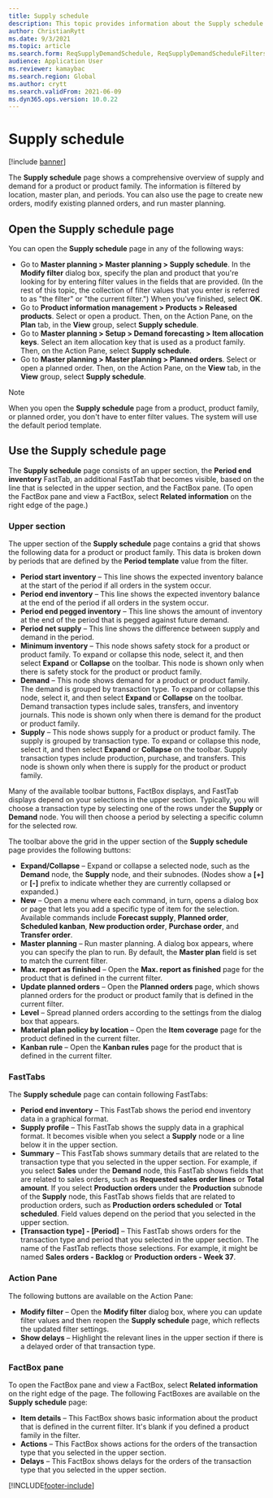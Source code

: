 ```yaml
---
title: Supply schedule
description: This topic provides information about the Supply schedule page and its capabilities.
author: ChristianRytt
ms.date: 9/3/2021
ms.topic: article
ms.search.form: ReqSupplyDemandSchedule, ReqSupplyDemandScheduleFilters, ReqSupplyDemandItemDetails, ReqTransFuturesActionsPart, ReqSupplyDemandOverviewLegendPart
audience: Application User
ms.reviewer: kamaybac
ms.search.region: Global
ms.author: crytt
ms.search.validFrom: 2021-06-09
ms.dyn365.ops.version: 10.0.22
---
```


# Supply schedule

[!include [banner](../includes/banner.md)]

The **Supply schedule** page shows a comprehensive overview of supply and demand for a product or product family. The information is filtered by location, master plan, and periods. You can also use the page to create new orders, modify existing planned orders, and run master planning.

## Open the Supply schedule page

You can open the **Supply schedule** page in any of the following ways:

- Go to **Master planning \> Master planning \> Supply schedule**. In the **Modify filter** dialog box, specify the plan and product that you're looking for by entering filter values in the fields that are provided. (In the rest of this topic, the collection of filter values that you enter is referred to as "the filter" or "the current filter.") When you've finished, select **OK**.
- Go to **Product information management \> Products \> Released products**. Select or open a product. Then, on the Action Pane, on the **Plan** tab, in the **View** group, select **Supply schedule**.
- Go to **Master planning \> Setup \> Demand forecasting \> Item allocation keys**. Select an item allocation key that is used as a product family. Then, on the Action Pane, select **Supply schedule**.
- Go to **Master planning \> Master planning \> Planned orders**. Select or open a planned order. Then, on the Action Pane, on the **View** tab, in the **View** group, select **Supply schedule**.

> [!NOTE]
> When you open the **Supply schedule** page from a product, product family, or planned order, you don't have to enter filter values. The system will use the default period template.

## Use the Supply schedule page

The **Supply schedule** page consists of an upper section, the **Period end inventory** FastTab, an additional FastTab that becomes visible, based on the line that is selected in the upper section, and the FactBox pane. (To open the FactBox pane and view a FactBox, select **Related information** on the right edge of the page.)

### Upper section

The upper section of the **Supply schedule** page contains a grid that shows the following data for a product or product family. This data is broken down by periods that are defined by the **Period template** value from the filter.

- **Period start inventory** – This line shows the expected inventory balance at the start of the period if all orders in the system occur.
- **Period end inventory** – This line shows the expected inventory balance at the end of the period if all orders in the system occur.
- **Period end pegged inventory** – This line shows the amount of inventory at the end of the period that is pegged against future demand.
- **Period net supply** – This line shows the difference between supply and demand in the period.
- **Minimum inventory** – This node shows safety stock for a product or product family. To expand or collapse this node, select it, and then select **Expand** or **Collapse** on the toolbar. This node is shown only when there is safety stock for the product or product family.
- **Demand** – This node shows demand for a product or product family. The demand is grouped by transaction type. To expand or collapse this node, select it, and then select **Expand** or **Collapse** on the toolbar. Demand transaction types include sales, transfers, and inventory journals. This node is shown only when there is demand for the product or product family.
- **Supply** – This node shows supply for a product or product family. The supply is grouped by transaction type. To expand or collapse this node, select it, and then select **Expand** or **Collapse** on the toolbar. Supply transaction types include production, purchase, and transfers. This node is shown only when there is supply for the product or product family.

Many of the available toolbar buttons, FactBox displays, and FastTab displays depend on your selections in the upper section. Typically, you will choose a transaction type by selecting one of the rows under the **Supply** or **Demand** node. You will then choose a period by selecting a specific column for the selected row.

The toolbar above the grid in the upper section of the **Supply schedule** page provides the following buttons:

- **Expand/Collapse** – Expand or collapse a selected node, such as the **Demand** node, the **Supply** node, and their subnodes. (Nodes show a **\[+\]** or **\[-\]** prefix to indicate whether they are currently collapsed or expanded.)
- **New** – Open a menu where each command, in turn, opens a dialog box or page that lets you add a specific type of item for the selection. Available commands include **Forecast supply**, **Planned order**, **Scheduled kanban**, **New production order**, **Purchase order**, and **Transfer order**.
- **Master planning** – Run master planning. A dialog box appears, where you can specify the plan to run. By default, the **Master plan** field is set to match the current filter.
- **Max. report as finished** – Open the **Max. report as finished** page for the product that is defined in the current filter.
- **Update planned orders** – Open the **Planned orders** page, which shows planned orders for the product or product family that is defined in the current filter.
- **Level** – Spread planned orders according to the settings from the dialog box that appears.
- **Material plan policy by location** – Open the **Item coverage** page for the product defined in the current filter.
- **Kanban rule** – Open the **Kanban rules** page for the product that is defined in the current filter.

### FastTabs

The **Supply schedule** page can contain following FastTabs:

- **Period end inventory** – This FastTab shows the period end inventory data in a graphical format.
- **Supply profile** – This FastTab shows the supply data in a graphical format. It becomes visible when you select a **Supply** node or a line below it in the upper section.
- **Summary** – This FastTab shows summary details that are related to the transaction type that you selected in the upper section. For example, if you select **Sales** under the **Demand** node, this FastTab shows fields that are related to sales orders, such as **Requested sales order lines** or **Total amount**. If you select **Production orders** under the **Production** subnode of the **Supply** node, this FastTab shows fields that are related to production orders, such as **Production orders scheduled** or **Total scheduled**. Field values depend on the period that you selected in the upper section. 
- **\[Transaction type\] - \[Period\]** – This FastTab shows orders for the transaction type and period that you selected in the upper section. The name of the FastTab reflects those selections. For example, it might be named **Sales orders - Backlog** or **Production orders - Week 37**.

### Action Pane

The following buttons are available on the Action Pane:

- **Modify filter** – Open the **Modify filter** dialog box, where you can update filter values and then reopen the **Supply schedule** page, which reflects the updated filter settings.
- **Show delays** – Highlight the relevant lines in the upper section if there is a delayed order of that transaction type.

### FactBox pane

To open the FactBox pane and view a FactBox, select **Related information** on the right edge of the page. The following FactBoxes are available on the **Supply schedule** page:

- **Item details** – This FactBox shows basic information about the product that is defined in the current filter. It's blank if you defined a product family in the filter.
- **Actions** – This FactBox shows actions for the orders of the transaction type that you selected in the upper section.
- **Delays** – This FactBox shows delays for the orders of the transaction type that you selected in the upper section.

[!INCLUDE[footer-include](../../includes/footer-banner.md)]
